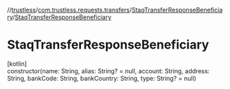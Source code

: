 //[trustless](../../../index.md)/[com.trustless.requests.transfers](../index.md)/[StaqTransferResponseBeneficiary](index.md)/[StaqTransferResponseBeneficiary](-staq-transfer-response-beneficiary.md)

# StaqTransferResponseBeneficiary

[kotlin]\
constructor(name: String, alias: String? = null, account: String, address: String, bankCode: String, bankCountry: String, type: String? = null)
